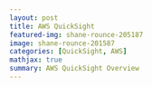 ```yaml
---
layout: post
title: AWS QuickSight
featured-img: shane-rounce-205187
image: shane-rounce-201587
categories: [QuickSight, AWS]
mathjax: true
summary: AWS QuickSight Overview
---
```

